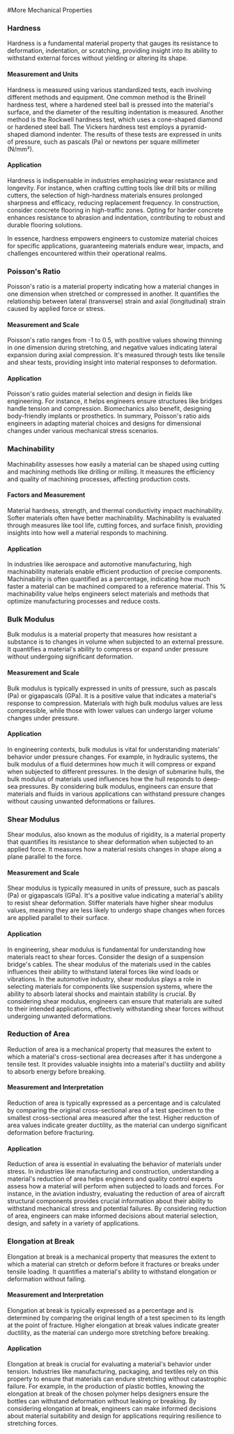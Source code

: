 #More Mechanical Properties
### Hardness
Hardness is a fundamental material property that gauges its resistance to deformation, indentation, or scratching, providing insight into its ability to withstand external forces without yielding or altering its shape.

#### Measurement and Units
Hardness is measured using various standardized tests, each involving different methods and equipment. One common method is the Brinell hardness test, where a hardened steel ball is pressed into the material's surface, and the diameter of the resulting indentation is measured. Another method is the Rockwell hardness test, which uses a cone-shaped diamond or hardened steel ball. The Vickers hardness test employs a pyramid-shaped diamond indenter. The results of these tests are expressed in units of pressure, such as pascals (Pa) or newtons per square millimeter (N/mm²).

#### Application
Hardness is indispensable in industries emphasizing wear resistance and longevity. For instance, when crafting cutting tools like drill bits or milling cutters, the selection of high-hardness materials ensures prolonged sharpness and efficacy, reducing replacement frequency. In construction, consider concrete flooring in high-traffic zones. Opting for harder concrete enhances resistance to abrasion and indentation, contributing to robust and durable flooring solutions.

In essence, hardness empowers engineers to customize material choices for specific applications, guaranteeing materials endure wear, impacts, and challenges encountered within their operational realms.

### Poisson's Ratio
Poisson's ratio is a material property indicating how a material changes in one dimension when stretched or compressed in another. It quantifies the relationship between lateral (transverse) strain and axial (longitudinal) strain caused by applied force or stress.

#### Measurement and Scale
Poisson's ratio ranges from -1 to 0.5, with positive values showing thinning in one dimension during stretching, and negative values indicating lateral expansion during axial compression. It's measured through tests like tensile and shear tests, providing insight into material responses to deformation.

#### Application
Poisson's ratio guides material selection and design in fields like engineering. For instance, it helps engineers ensure structures like bridges handle tension and compression. Biomechanics also benefit, designing body-friendly implants or prosthetics. In summary, Poisson's ratio aids engineers in adapting material choices and designs for dimensional changes under various mechanical stress scenarios.

### Machinability
Machinability assesses how easily a material can be shaped using cutting and machining methods like drilling or milling. It measures the efficiency and quality of machining processes, affecting production costs.

#### Factors and Measurement
Material hardness, strength, and thermal conductivity impact machinability. Softer materials often have better machinability. Machinability is evaluated through measures like tool life, cutting forces, and surface finish, providing insights into how well a material responds to machining.

#### Application
In industries like aerospace and automotive manufacturing, high machinability materials enable efficient production of precise components. Machinability is often quantified as a percentage, indicating how much faster a material can be machined compared to a reference material. This % machinability value helps engineers select materials and methods that optimize manufacturing processes and reduce costs.


### Bulk Modulus
Bulk modulus is a material property that measures how resistant a substance is to changes in volume when subjected to an external pressure. It quantifies a material's ability to compress or expand under pressure without undergoing significant deformation.

#### Measurement and Scale
Bulk modulus is typically expressed in units of pressure, such as pascals (Pa) or gigapascals (GPa). It is a positive value that indicates a material's response to compression. Materials with high bulk modulus values are less compressible, while those with lower values can undergo larger volume changes under pressure.

#### Application
In engineering contexts, bulk modulus is vital for understanding materials' behavior under pressure changes. For example, in hydraulic systems, the bulk modulus of a fluid determines how much it will compress or expand when subjected to different pressures. In the design of submarine hulls, the bulk modulus of materials used influences how the hull responds to deep-sea pressures. By considering bulk modulus, engineers can ensure that materials and fluids in various applications can withstand pressure changes without causing unwanted deformations or failures.

### Shear Modulus
Shear modulus, also known as the modulus of rigidity, is a material property that quantifies its resistance to shear deformation when subjected to an applied force. It measures how a material resists changes in shape along a plane parallel to the force.

#### Measurement and Scale
Shear modulus is typically measured in units of pressure, such as pascals (Pa) or gigapascals (GPa). It's a positive value indicating a material's ability to resist shear deformation. Stiffer materials have higher shear modulus values, meaning they are less likely to undergo shape changes when forces are applied parallel to their surface.

#### Application
In engineering, shear modulus is fundamental for understanding how materials react to shear forces. Consider the design of a suspension bridge's cables. The shear modulus of the materials used in the cables influences their ability to withstand lateral forces like wind loads or vibrations. In the automotive industry, shear modulus plays a role in selecting materials for components like suspension systems, where the ability to absorb lateral shocks and maintain stability is crucial. By considering shear modulus, engineers can ensure that materials are suited to their intended applications, effectively withstanding shear forces without undergoing unwanted deformations.

### Reduction of Area
Reduction of area is a mechanical property that measures the extent to which a material's cross-sectional area decreases after it has undergone a tensile test. It provides valuable insights into a material's ductility and ability to absorb energy before breaking.

#### Measurement and Interpretation
Reduction of area is typically expressed as a percentage and is calculated by comparing the original cross-sectional area of a test specimen to the smallest cross-sectional area measured after the test. Higher reduction of area values indicate greater ductility, as the material can undergo significant deformation before fracturing.

#### Application
Reduction of area is essential in evaluating the behavior of materials under stress. In industries like manufacturing and construction, understanding a material's reduction of area helps engineers and quality control experts assess how a material will perform when subjected to loads and forces. For instance, in the aviation industry, evaluating the reduction of area of aircraft structural components provides crucial information about their ability to withstand mechanical stress and potential failures. By considering reduction of area, engineers can make informed decisions about material selection, design, and safety in a variety of applications.

### Elongation at Break
Elongation at break is a mechanical property that measures the extent to which a material can stretch or deform before it fractures or breaks under tensile loading. It quantifies a material's ability to withstand elongation or deformation without failing.

#### Measurement and Interpretation
Elongation at break is typically expressed as a percentage and is determined by comparing the original length of a test specimen to its length at the point of fracture. Higher elongation at break values indicate greater ductility, as the material can undergo more stretching before breaking.

#### Application
Elongation at break is crucial for evaluating a material's behavior under tension. Industries like manufacturing, packaging, and textiles rely on this property to ensure that materials can endure stretching without catastrophic failure. For example, in the production of plastic bottles, knowing the elongation at break of the chosen polymer helps designers ensure the bottles can withstand deformation without leaking or breaking. By considering elongation at break, engineers can make informed decisions about material suitability and design for applications requiring resilience to stretching forces.